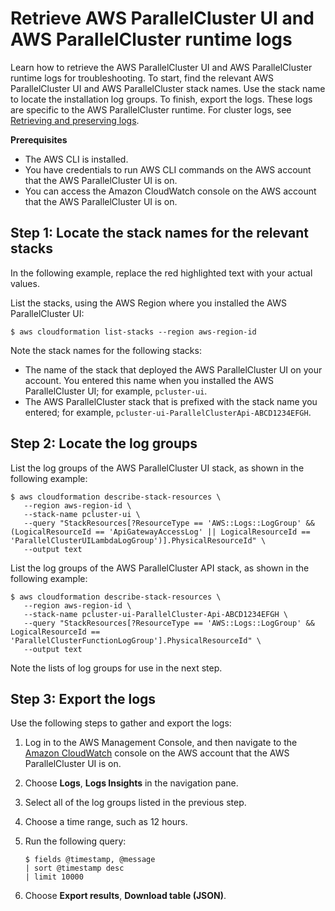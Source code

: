 # Retrieve AWS ParallelCluster UI and AWS ParallelCluster runtime logs<a name="troubleshooting-v3-get-runtime-logs"></a>

Learn how to retrieve the AWS ParallelCluster UI and AWS ParallelCluster runtime logs for troubleshooting\. To start, find the relevant AWS ParallelCluster UI and AWS ParallelCluster stack names\. Use the stack name to locate the installation log groups\. To finish, export the logs\. These logs are specific to the AWS ParallelCluster runtime\. For cluster logs, see [Retrieving and preserving logs](troubleshooting-v3-get-logs.md)\.

**Prerequisites**
+ The AWS CLI is installed\.
+ You have credentials to run AWS CLI commands on the AWS account that the AWS ParallelCluster UI is on\.
+ You can access the Amazon CloudWatch console on the AWS account that the AWS ParallelCluster UI is on\.

## Step 1: Locate the stack names for the relevant stacks<a name="pcui-install-logs-v3-step-1"></a>

In the following example, replace the red highlighted text with your actual values\.

List the stacks, using the AWS Region where you installed the AWS ParallelCluster UI:

```
$ aws cloudformation list-stacks --region aws-region-id
```

Note the stack names for the following stacks:
+ The name of the stack that deployed the AWS ParallelCluster UI on your account\. You entered this name when you installed the AWS ParallelCluster UI; for example, `pcluster-ui`\.
+ The AWS ParallelCluster stack that is prefixed with the stack name you entered; for example, `pcluster-ui-ParallelClusterApi-ABCD1234EFGH`\.

## Step 2: Locate the log groups<a name="pcui-install-logs-v3-step-2"></a>

List the log groups of the AWS ParallelCluster UI stack, as shown in the following example:

```
$ aws cloudformation describe-stack-resources \
   --region aws-region-id \
   --stack-name pcluster-ui \
   --query "StackResources[?ResourceType == 'AWS::Logs::LogGroup' && (LogicalResourceId == 'ApiGatewayAccessLog' || LogicalResourceId == 'ParallelClusterUILambdaLogGroup')].PhysicalResourceId" \
   --output text
```

List the log groups of the AWS ParallelCluster API stack, as shown in the following example:

```
$ aws cloudformation describe-stack-resources \
   --region aws-region-id \
   --stack-name pcluster-ui-ParallelCluster-Api-ABCD1234EFGH \
   --query "StackResources[?ResourceType == 'AWS::Logs::LogGroup' && LogicalResourceId == 'ParallelClusterFunctionLogGroup'].PhysicalResourceId" \
   --output text
```

Note the lists of log groups for use in the next step\.

## Step 3: Export the logs<a name="pcui-install-logs-v3-step-3"></a>

Use the following steps to gather and export the logs:

1. Log in to the AWS Management Console, and then navigate to the [Amazon CloudWatch](https://console.aws.amazon.com/cloudwatch/) console on the AWS account that the AWS ParallelCluster UI is on\.

1. Choose **Logs**, **Logs Insights** in the navigation pane\.

1. Select all of the log groups listed in the previous step\.

1. Choose a time range, such as 12 hours\.

1. Run the following query:

   ```
   $ fields @timestamp, @message
   | sort @timestamp desc
   | limit 10000
   ```

1. Choose **Export results**, **Download table \(JSON\)**\.